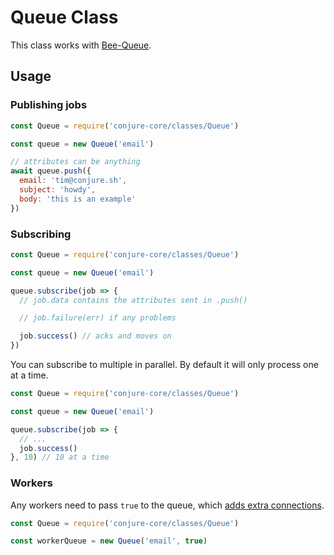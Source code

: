# Queue Class

This class works with [Bee-Queue](https://github.com/bee-queue/bee-queue).

## Usage

### Publishing jobs

```js
const Queue = require('conjure-core/classes/Queue')

const queue = new Queue('email')

// attributes can be anything
await queue.push({
  email: 'tim@conjure.sh',
  subject: 'howdy',
  body: 'this is an example'
})
```

### Subscribing

```js
const Queue = require('conjure-core/classes/Queue')

const queue = new Queue('email')

queue.subscribe(job => {
  // job.data contains the attributes sent in .push()

  // job.failure(err) if any problems

  job.success() // acks and moves on
})
```

You can subscribe to multiple in parallel. By default it will only process one at a time.

```js
const Queue = require('conjure-core/classes/Queue')

const queue = new Queue('email')

queue.subscribe(job => {
  // ...
  job.success()
}, 10) // 10 at a time
```

### Workers

Any workers need to pass `true` to the queue, which [adds extra connections](https://github.com/bee-queue/bee-queue#under-the-hood).

```js
const Queue = require('conjure-core/classes/Queue')

const workerQueue = new Queue('email', true)
```
